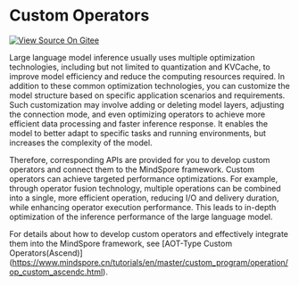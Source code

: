 # Custom Operators

[![View Source On Gitee](https://mindspore-website.obs.cn-north-4.myhuaweicloud.com/website-images/master/resource/_static/logo_source_en.svg)](https://gitee.com/mindspore/docs/blob/master/tutorials/source_en/model_infer/ms_infer/custom_operator.md)

Large language model inference usually uses multiple optimization technologies, including but not limited to quantization and KVCache, to improve model efficiency and reduce the computing resources required. In addition to these common optimization technologies, you can customize the model structure based on specific application scenarios and requirements. Such customization may involve adding or deleting model layers, adjusting the connection mode, and even optimizing operators to achieve more efficient data processing and faster inference response. It enables the model to better adapt to specific tasks and running environments, but increases the complexity of the model.

Therefore, corresponding APIs are provided for you to develop custom operators and connect them to the MindSpore framework. Custom operators can achieve targeted performance optimizations. For example, through operator fusion technology, multiple operations can be combined into a single, more efficient operation, reducing I/O and delivery duration, while enhancing operator execution performance. This leads to in-depth optimization of the inference performance of the large language model.

For details about how to develop custom operators and effectively integrate them into the MindSpore framework, see [AOT-Type Custom Operators(Ascend)] (https://www.mindspore.cn/tutorials/en/master/custom_program/operation/op_custom_ascendc.html).
